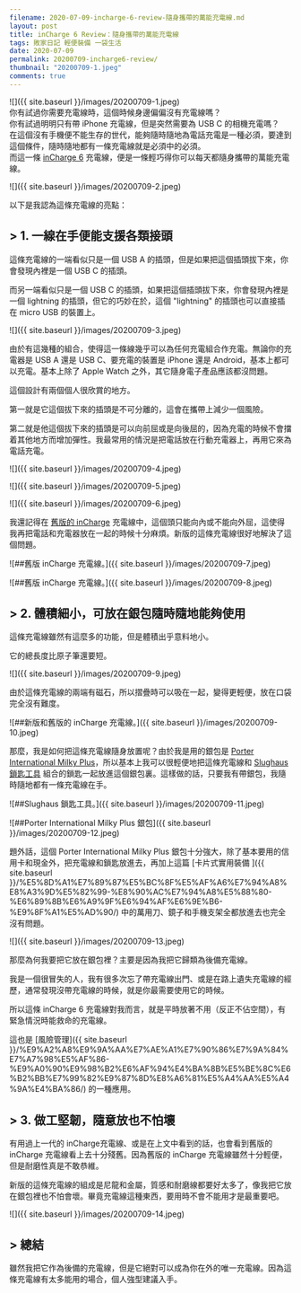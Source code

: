 ```yaml
---
filename: 2020-07-09-incharge-6-review-隨身攜帶的萬能充電線.md
layout: post
title: inCharge 6 Review：隨身攜帶的萬能充電線
tags: 敗家日記 輕便裝備 一袋生活
date: 2020-07-09
permalink: 20200709-incharge6-review/
thumbnail: "20200709-1.jpeg"
comments: true
---
```


![]({{ site.baseurl }}/images/20200709-1.jpeg)  
你有試過你需要充電線時，這個時候身邊偏偏沒有充電線嗎？  
你有試過明明只有帶 iPhone 充電線，但是突然需要為 USB C 的相機充電嗎？  
在這個沒有手機便不能生存的世代，能夠隨時隨地為電話充電是一種必須，要達到這個條件，隨時隨地都有一條充電線就是必須中的必須。  
而這一條 [inCharge 6](https://rollingsqua.re/pages/incharge6) 充電線，便是一條輕巧得你可以每天都隨身攜帶的萬能充電線。 

![]({{ site.baseurl }}/images/20200709-2.jpeg)

以下是我認為這條充電線的亮點：

## > 1. 一線在手便能支援各類接頭

這條充電線的一端看似只是一個 USB A 的插頭，但是如果把這個插頭拔下來，你會發現內裡是一個 USB C 的插頭。

而另一端看似只是一個 USB C 的插頭，如果把這個插頭拔下來，你會發現內裡是一個 lightning 的插頭，但它的巧妙在於，這個 "lightning" 的插頭也可以直接插在 micro USB 的裝置上。

![]({{ site.baseurl }}/images/20200709-3.jpeg)

由於有這幾種的組合，使得這一條線幾乎可以為任何充電組合作充電。無論你的充電器是 USB A 還是 USB C、要充電的裝置是 iPhone 還是 Android，基本上都可以充電。基本上除了 Apple Watch 之外，其它隨身電子產品應該都沒問題。

這個設計有兩個個人很欣賞的地方。

第一就是它這個拔下來的插頭是不可分離的，這會在攜帶上減少一個風險。

第二就是他這個拔下來的插頭是可以向前屈或是向後屈的，因為充電的時候不會擋着其他地方而增加彈性。我最常用的情況是把電話放在行動充電器上，再用它來為電話充電。

![]({{ site.baseurl }}/images/20200709-4.jpeg)

![]({{ site.baseurl }}/images/20200709-5.jpeg)

![]({{ site.baseurl }}/images/20200709-6.jpeg)

我還記得在 [舊版的 inCharge](https://incharge.rocks) 充電線中，這個頭只能向內或不能向外屈，這使得我再把電話和充電器放在一起的時候十分麻煩。新版的這條充電線很好地解決了這個問題。

![##舊版 inCharge 充電線。]({{ site.baseurl }}/images/20200709-7.jpeg)

![##舊版 inCharge 充電線。]({{ site.baseurl }}/images/20200709-8.jpeg)

## > 2. 體積細小，可放在銀包隨時隨地能夠使用

這條充電線雖然有這麼多的功能，但是體積出乎意料地小。

它的總長度比原子筆還要短。

![]({{ site.baseurl }}/images/20200709-9.jpeg)

由於這條充電線的兩端有磁石，所以摺疊時可以吸在一起，變得更輕便，放在口袋完全沒有難度。

![##新版和舊版的 inCharge 充電線。]({{ site.baseurl }}/images/20200709-10.jpeg)

那麼，我是如何把這條充電線隨身放置呢？由於我是用的銀包是 [Porter International Milky Plus](https://www.ll-porter.com/hk/product-detail/11397-01923)，所以基本上我可以很輕便地把這條充電線和 [Slughaus 鎖匙工具](https://www.slughaus.com/slugshop/micro) 組合的鎖匙一起放進這個銀包裏。這樣做的話，只要我有帶銀包，我隨時隨地都有一條充電線在手。

![##Slughaus 鎖匙工具。]({{ site.baseurl }}/images/20200709-11.jpeg)

![##Porter International Milky Plus 銀包]({{ site.baseurl }}/images/20200709-12.jpeg)

題外話，這個 Porter International Milky Plus 銀包十分強大，除了基本要用的信用卡和現金外，把充電線和鎖匙放進去，再加上這篇 [卡片式實用裝備 ]({{ site.baseurl }}/%E5%8D%A1%E7%89%87%E5%BC%8F%E5%AF%A6%E7%94%A8%E8%A3%9D%E5%82%99-%E8%90%AC%E7%94%A8%E5%88%80-%E6%89%8B%E6%A9%9F%E6%94%AF%E6%9E%B6-%E9%8F%A1%E5%AD%90/) 中的萬用刀、鏡子和手機支架全都放進去也完全沒有問題。

![]({{ site.baseurl }}/images/20200709-13.jpeg)

那麼為何我要把它放在銀包裡？主要是因為我把它歸類為後備充電線。

我是一個很冒失的人，我有很多次忘了帶充電線出門、或是在路上遺失充電線的經歷，通常發現沒帶充電線的時候，就是你最需要使用它的時候。

所以這條 inCharge 6 充電線對我而言，就是平時放著不用（反正不佔空間），有緊急情況時能救命的充電線。

這也是 [風險管理]({{ site.baseurl }}/%E9%A2%A8%E9%9A%AA%E7%AE%A1%E7%90%86%E7%9A%84%E7%A7%98%E5%AF%86-%E9%A0%90%E9%98%B2%E6%AF%94%E4%BA%8B%E5%BE%8C%E6%B2%BB%E7%99%82%E9%87%8D%E8%A6%81%E5%A4%AA%E5%A4%9A%E4%BA%86/) 的一種應用。

## > 3. 做工堅韌，隨意放也不怕壞

有用過上一代的 inCharge充電線、或是在上文中看到的話，也會看到舊版的 inCharge 充電線看上去十分殘舊。因為舊版的 inCharge 充電線雖然十分輕便，但是耐磨性真是不敢恭維。

新版的這條充電線的組成是尼龍和金屬，質感和耐磨線都要好太多了，像我把它放在銀包裡也不怕會壞。畢竟充電線這種東西，要用時不會不能用才是最重要吧。

![]({{ site.baseurl }}/images/20200709-14.jpeg)

## > 總結

雖然我把它作為後備的充電線，但是它絕對可以成為你在外的唯一充電線。因為這條充電線有太多能用的場合，個人強型建議入手。
